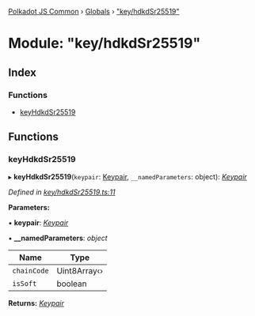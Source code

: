 [Polkadot JS Common](../README.md) › [Globals](../globals.md) › ["key/hdkdSr25519"](_key_hdkdsr25519_.md)

# Module: "key/hdkdSr25519"

## Index

### Functions

* [keyHdkdSr25519](_key_hdkdsr25519_.md#keyhdkdsr25519)

## Functions

###  keyHdkdSr25519

▸ **keyHdkdSr25519**(`keypair`: [Keypair](../interfaces/_types_.keypair.md), `__namedParameters`: object): *[Keypair](../interfaces/_types_.keypair.md)*

*Defined in [key/hdkdSr25519.ts:11](https://github.com/polkadot-js/common/blob/fe2f0543/packages/util-crypto/src/key/hdkdSr25519.ts#L11)*

**Parameters:**

▪ **keypair**: *[Keypair](../interfaces/_types_.keypair.md)*

▪ **__namedParameters**: *object*

Name | Type |
------ | ------ |
`chainCode` | Uint8Array‹› |
`isSoft` | boolean |

**Returns:** *[Keypair](../interfaces/_types_.keypair.md)*
